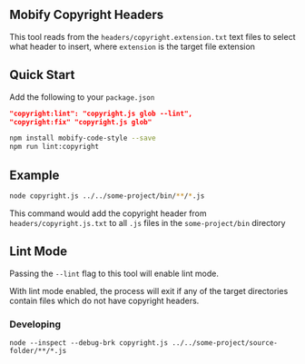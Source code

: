 ## Mobify Copyright Headers

This tool reads from the `headers/copyright.extension.txt` text files to select what header to insert, where `extension` is the target file extension

## Quick Start

Add the following to your `package.json`

```json
"copyright:lint": "copyright.js glob --lint",
"copyright:fix" "copyright.js glob"
```

```bash
npm install mobify-code-style --save
npm run lint:copyright
```

## Example

```bash
node copyright.js ../../some-project/bin/**/*.js
```

This command would add the copyright header from `headers/copyright.js.txt` to all `.js` files in the  `some-project/bin` directory

## Lint Mode

Passing the `--lint` flag to this tool will enable lint mode.

With lint mode enabled, the process will exit if any of the target directories contain files which do not have copyright headers.

### Developing

`node --inspect --debug-brk copyright.js ../../some-project/source-folder/**/*.js`

